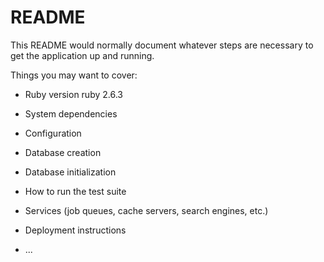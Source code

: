 # README

This README would normally document whatever steps are necessary to get the
application up and running.

Things you may want to cover:

* Ruby version
    ruby 2.6.3
* System dependencies

* Configuration

* Database creation

* Database initialization

* How to run the test suite

* Services (job queues, cache servers, search engines, etc.)

* Deployment instructions

* ...
